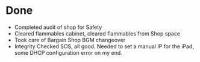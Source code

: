 # Done

- Completed audit of shop for Safety
- Cleared flammables cabinet, cleared flammables from Shop space
- Took care of Bargain Shop BGM changeover
- Integrity Checked SOS, all good. Needed to set a manual IP for the iPad, some DHCP configuration error on my end.
